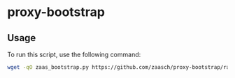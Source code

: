 # proxy-bootstrap

## Usage

To run this script, use the following command:

```bash
wget -qO zaas_bootstrap.py https://github.com/zaasch/proxy-bootstrap/raw/refs/heads/main/zaas_bootstrap.py && sudo python3 zaas_bootstrap.py
```

